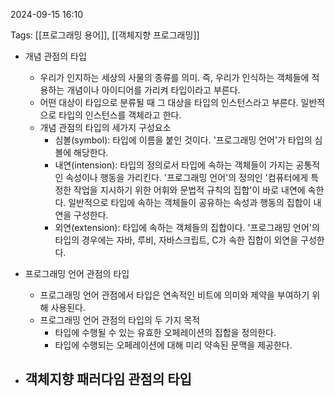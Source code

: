 
2024-09-15 16:10

Tags: [[프로그래밍 용어]], [[객체지향 프로그래밍]]


- 개념 관점의 타입
	- 우리가 인지하는 세상의 사물의 종류를 의미. 즉, 우리가 인식하는 객체들에 적용하는 개념이나 아이디어를 가리켜 타입이라고 부른다.
	- 어떤 대상이 타입으로 분류될 때 그 대상을 타입의 인스턴스라고 부른다. 일반적으로 타입의 인스턴스를 객체라고 한다.
	- 개념 관점의 타입의 세가지 구성요소
		- 심볼(symbol): 타입에 이름을 붙인 것이다. '프로그래밍 언어'가 타입의 심볼에 해당한다.
		- 내연(intension): 타입의 정의로서 타입에 속하는 객체들이 가지는 공통적인 속성이나 행동을 가리킨다. '프로그래밍 언어'의 정의인 '컴퓨터에게 특정한 작업을 지시하기 위한 어휘와 문법적 규칙의 집합'이 바로 내연에 속한다. 일반적으로 타입에 속하는 객체들이 공유하는 속성과 행동의 집합이 내연을 구성한다.
		- 외연(extension): 타입에 속하는 객체들의 집합이다. '프로그래밍 언어'의 타입의 경우에는 자바, 루비, 자바스크립트, C가 속한 집합이 외연을 구성한다.

- 프로그래밍 언어 관점의 타입
	- 프로그래밍 언어 관점에서 타입은 연속적인 비트에 의미와 제약을 부여하기 위해 사용된다.
	- 프로그래밍 언어 관점의 타입의 두 가지 목적
		- 타입에 수행될 수 있는 유효한 오페레이션의 집합을 정의한다.
		- 타입에 수행되는 오페레이션에 대해 미리 약속된 문맥을 제공한다.

- 객체지향 패러다임 관점의 타입
	- 

